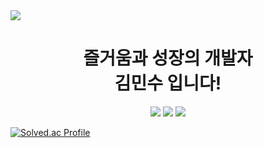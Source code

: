 <img src="https://capsule-render.vercel.app/api?type=waving&height=300&color=gradient&text=안녕하세요&section=header&reversal=false&textBg=false&fontAlignY=40&desc=반갑습니다!&descSize=40"/>

<div align ="center">
  <h1>즐거움과 성장의 개발자<br>
    김민수 입니다!</h3> 
</div>

<div align ="center">
  <img src="https://img.shields.io/badge/CSharp-512BD4?style=flat-square&logo=csharp&logoColor=white"/>
  <img src="https://img.shields.io/badge/Unity-555555?style=flat-square&logo=unity&logoColor=white"/>
  <img src="https://img.shields.io/badge/Cpp-00599C?style=flat-square&logo=cplusplus&logoColor=white"/>
</div>

[![Solved.ac Profile](http://mazassumnida.wtf/api/v2/generate_badge?boj=zminsu5)](https://solved.ac/zminsu5/)

